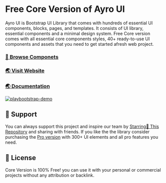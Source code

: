 # Free Core Version of Ayro UI
Ayro UI is Bootstrap UI Library that comes with hundreds of essential UI components, blocks, pages, and templates. It consists of UI library, essential components and a minimal design system. Free Core version comes with all essential core components styles, 40+ ready-to-use UI components and assets that you need to get started afresh web project.

### [🚀 Browse Componets](https://ayroui.com/components)

### [🌏 Visit Website](https://ayroui.com)

### [🌏 Documentation](https://ayroui.com/docs)

[![playbootstrap-demo](https://uideck.com/wp-content/uploads/2021/09/ayro-preview.jpg)](https://ayroui.com)

## 💙 Support
You can always support this project and inspire our team by [Starring🌟 This Repository](https://github.com/ayroui/free-ui-components/) 
and sharing with friends. If you like the the library consider purchasing the [Pro version](https://ayroui.com/pricing) with 300+ UI elements and all pro features you need.

## 📃 License
Core Version is 100% Free! you can use it with your personal or commercial projects without any attribution or backlink.

